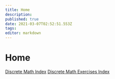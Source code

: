```yaml
---
title: Home
description: 
published: true
date: 2021-03-07T02:52:51.553Z
tags: 
editor: markdown
---
```


# Home
[Discrete Math Index](/mathematics/discrete-mathematics/index)
[Discrete Math Exercises Index](/mathematics/discrete-mathematics/problems-and-examples/index)